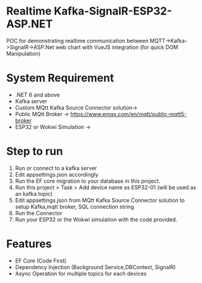 # Realtime Kafka-SignalR-ESP32-ASP.NET
POC for demonstrating realtime communication between MQTT->Kafka->SignalR->ASP.Net web chart with VueJS integration (for quick DOM Manipulation)

# System Requirement
* .NET 6 and above
* Kafka server 
* Custom MQtt Kafka Source Connector solution-> 
* Public MQtt Broker -> https://www.emqx.com/en/mqtt/public-mqtt5-broker
* ESP32 or Wokwi Simulation ->

# Step to run
1) Run or connect to a kafka server 
2) Edit appsettings.json accordingly
3) Run the EF core migration to your database in this project.
4) Run this project > Task > Add device name as ESP32-01 (will be used as an kafka topic)
5) Edit appsettings.json from MQtt Kafka Source Connector solution to  setup Kafka,mqtt broker, SQL connection string
6) Run the Connector
7) Run your ESP32 or the Wokwi simulation with the code provided.

# Features
* EF Core (Code First)
* Dependency Injection (Background Service,DBContext, SignalR)
* Async Operation for multiple topics for each devices
